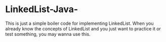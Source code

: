 # LinkedList-Java-
This is just a simple boiler code for implementing LinkedList. 
When you already know the concepts of LinkedList and you just want to practice it or test something, you may wanna use this.
